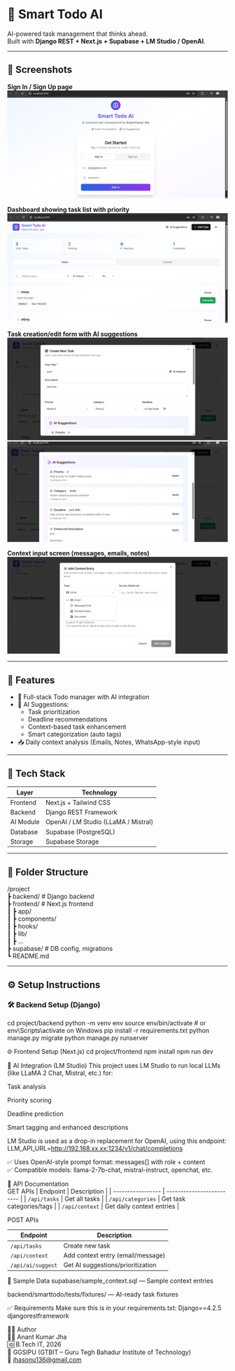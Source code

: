 # 🧠 Smart Todo AI

AI-powered task management that thinks ahead.  
Built with **Django REST + Next.js + Supabase + LM Studio / OpenAI**.

---

## 📸 Screenshots

**Sign In / Sign Up page**  
![Sign In](image.png)

**Dashboard showing task list with priority**  
![Dashboard](image-1.png)

**Task creation/edit form with AI suggestions**  
![Task Form](image-2.png)  
![AI Suggestions](image-3.png)

**Context input screen (messages, emails, notes)**  
![Context Input](image-4.png)

---

## 🚀 Features

- 🔁 Full-stack Todo manager with AI integration
- 🧠 AI Suggestions:
  - Task prioritization
  - Deadline recommendations
  - Context-based task enhancement
  - Smart categorization (auto tags)
- 📥 Daily context analysis (Emails, Notes, WhatsApp-style input)

---

## 🧱 Tech Stack

| Layer     | Technology                          |
|-----------|--------------------------------------|
| Frontend  | Next.js + Tailwind CSS               |
| Backend   | Django REST Framework                |
| AI Module | OpenAI / LM Studio (LLaMA / Mistral) |
| Database  | Supabase (PostgreSQL)                |
| Storage   | Supabase Storage                     |

---

## 📂 Folder Structure

/project  
┣ backend/ # Django backend  
┣ frontend/ # Next.js frontend  
┃ ┣ app/  
┃ ┣ components/  
┃ ┣ hooks/  
┃ ┣ lib/  
┃ ┣ ...  
┣ supabase/ # DB config, migrations  
┗ README.md  


---

## ⚙️ Setup Instructions

### 🛠 Backend Setup (Django)
cd project/backend
python -m venv env
source env/bin/activate  # or env\Scripts\activate on Windows
pip install -r requirements.txt
python manage.py migrate
python manage.py runserver

🌐 Frontend Setup (Next.js)
cd project/frontend
npm install
npm run dev

🤖 AI Integration (LM Studio)
This project uses LM Studio to run local LLMs (like LLaMA 2 Chat, Mistral, etc.) for:

Task analysis

Priority scoring

Deadline prediction

Smart tagging and enhanced descriptions

LM Studio is used as a drop-in replacement for OpenAI, using this endpoint:  
LLM_API_URL=http://192.168.xx.xx:1234/v1/chat/completions

✅ Uses OpenAI-style prompt format: messages[] with role + content  
✅ Compatible models: llama-2-7b-chat, mistral-instruct, openchat, etc.

📡 API Documentation  
GET APIs
| Endpoint          | Description               |
| ----------------- | ------------------------- |
| `/api/tasks`      | Get all tasks             |
| `/api/categories` | Get task categories/tags  |
| `/api/context`    | Get daily context entries |

POST APIs

| Endpoint          | Description                       |
| ----------------- | --------------------------------- |
| `/api/tasks`      | Create new task                   |
| `/api/context`    | Add context entry (email/message) |
| `/api/ai/suggest` | Get AI suggestions/prioritization |

🧪 Sample Data
supabase/sample_context.sql — Sample context entries  

backend/smarttodo/tests/fixtures/ — AI-ready task fixtures

✅ Requirements
Make sure this is in your requirements.txt:
Django==4.2.5
djangorestframework

👨‍🎓 Author  
👨‍💻 Anant Kumar Jha  
🆔 B.Tech IT, 2026  
🏫 GGSIPU (GTBIT – Guru Tegh Bahadur Institute of Technology)  
📧 jhasonu136@gmail.com  
